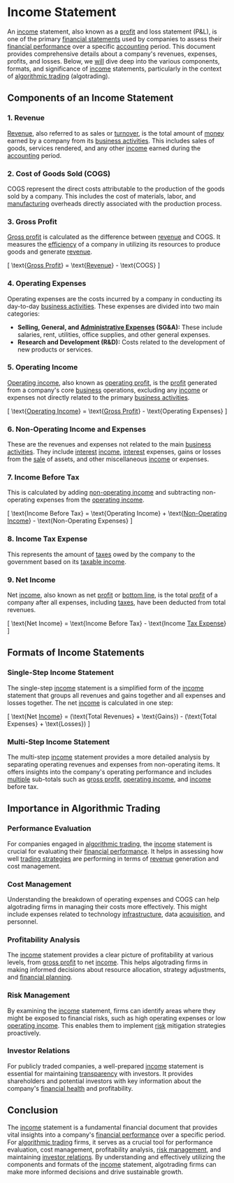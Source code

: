 # Income Statement

An [income](../i/income.md) statement, also known as a [profit](../p/profit.md) and loss statement (P&L), is one of the primary [financial statements](../f/financial_statements.md) used by companies to assess their [financial performance](../f/financial_performance.md) over a specific [accounting](../a/accounting.md) period. This document provides comprehensive details about a company's revenues, expenses, profits, and losses. Below, we [will](../w/will.md) dive deep into the various components, formats, and significance of [income](../i/income.md) statements, particularly in the context of [algorithmic trading](../a/accountability.md) (algotrading).

## Components of an Income Statement

### 1. Revenue
[Revenue](../r/revenue.md), also referred to as sales or [turnover](../t/turnover.md), is the total amount of [money](../m/money.md) earned by a company from its [business activities](../b/business_activities.md). This includes sales of goods, services rendered, and any other [income](../i/income.md) earned during the [accounting](../a/accounting.md) period.

### 2. Cost of Goods Sold (COGS)
COGS represent the direct costs attributable to the production of the goods sold by a company. This includes the cost of materials, labor, and [manufacturing](../m/manufacturing.md) overheads directly associated with the production process.

### 3. Gross Profit
[Gross profit](../g/gross_profit.md) is calculated as the difference between [revenue](../r/revenue.md) and COGS. It measures the [efficiency](../e/efficiency.md) of a company in utilizing its resources to produce goods and generate [revenue](../r/revenue.md).

\[ \text{[Gross Profit](../g/gross_profit.md)} = \text{[Revenue](../r/revenue.md)} - \text{COGS} \]

### 4. Operating Expenses
Operating expenses are the costs incurred by a company in conducting its day-to-day [business activities](../b/business_activities.md). These expenses are divided into two main categories:
- **Selling, General, and [Administrative Expenses](../a/administrative_expenses.md) (SG&A):** These include salaries, rent, utilities, office supplies, and other general expenses.
- **Research and Development (R&D):** Costs related to the development of new products or services.

### 5. Operating Income
[Operating income](../o/operating_income.md), also known as [operating profit](../o/operating_profit.md), is the [profit](../p/profit.md) generated from a company's core [business](../b/business.md) operations, excluding any [income](../i/income.md) or expenses not directly related to the primary [business activities](../b/business_activities.md).

\[ \text{[Operating Income](../o/operating_income.md)} = \text{[Gross Profit](../g/gross_profit.md)} - \text{Operating Expenses} \]

### 6. Non-Operating Income and Expenses
These are the revenues and expenses not related to the main [business activities](../b/business_activities.md). They include [interest](../i/interest.md) [income](../i/income.md), [interest](../i/interest.md) expenses, gains or losses from the [sale](../s/sale.md) of assets, and other miscellaneous [income](../i/income.md) or expenses.

### 7. Income Before Tax
This is calculated by adding [non-operating income](../n/non-operating_income.md) and subtracting non-operating expenses from the [operating income](../o/operating_income.md).

\[ \text{Income Before Tax} = \text{Operating Income} + \text{[Non-Operating Income](../n/non-operating_income.md)} - \text{Non-Operating Expenses} \]

### 8. Income Tax Expense
This represents the amount of [taxes](../t/taxes.md) owed by the company to the government based on its [taxable income](../t/taxable_income.md).

### 9. Net Income
Net [income](../i/income.md), also known as net [profit](../p/profit.md) or [bottom line](../b/bottom_line.md), is the total [profit](../p/profit.md) of a company after all expenses, including [taxes](../t/taxes.md), have been deducted from total revenues.

\[ \text{Net Income} = \text{Income Before Tax} - \text{Income [Tax Expense](../t/tax_expense.md)} \]

## Formats of Income Statements

### Single-Step Income Statement
The single-step [income](../i/income.md) statement is a simplified form of the [income](../i/income.md) statement that groups all revenues and gains together and all expenses and losses together. The net [income](../i/income.md) is calculated in one step:

\[ \text{Net [Income](../i/income.md)} = (\text{Total Revenues} + \text{Gains}) - (\text{Total Expenses} + \text{Losses}) \]

### Multi-Step Income Statement
The multi-step [income](../i/income.md) statement provides a more detailed analysis by separating operating revenues and expenses from non-operating items. It offers insights into the company's operating performance and includes [multiple](../m/multiple.md) sub-totals such as [gross profit](../g/gross_profit.md), [operating income](../o/operating_income.md), and [income](../i/income.md) before tax.

## Importance in Algorithmic Trading

### Performance Evaluation
For companies engaged in [algorithmic trading](../a/accountability.md), the [income](../i/income.md) statement is crucial for evaluating their [financial performance](../f/financial_performance.md). It helps in assessing how well [trading strategies](../t/trading_strategies.md) are performing in terms of [revenue](../r/revenue.md) generation and cost management.

### Cost Management
Understanding the breakdown of operating expenses and COGS can help algotrading firms in managing their costs more effectively. This might include expenses related to technology [infrastructure](../i/infrastructure.md), data [acquisition](../a/acquisition.md), and personnel.

### Profitability Analysis
The [income](../i/income.md) statement provides a clear picture of profitability at various levels, from [gross profit](../g/gross_profit.md) to net [income](../i/income.md). This helps algotrading firms in making informed decisions about resource allocation, strategy adjustments, and [financial planning](../f/financial_planning.md).

### Risk Management
By examining the [income](../i/income.md) statement, firms can identify areas where they might be exposed to financial risks, such as high operating expenses or low [operating income](../o/operating_income.md). This enables them to implement [risk](../r/risk.md) mitigation strategies proactively.

### Investor Relations
For publicly traded companies, a well-prepared [income](../i/income.md) statement is essential for maintaining [transparency](../t/transparency.md) with investors. It provides shareholders and potential investors with key information about the company's [financial health](../f/financial_health.md) and profitability.

## Conclusion

The [income](../i/income.md) statement is a fundamental financial document that provides vital insights into a company's [financial performance](../f/financial_performance.md) over a specific period. For [algorithmic trading](../a/accountability.md) firms, it serves as a crucial tool for performance evaluation, cost management, profitability analysis, [risk management](../r/risk_management.md), and maintaining [investor relations](../i/investor_relations.md). By understanding and effectively utilizing the components and formats of the [income](../i/income.md) statement, algotrading firms can make more informed decisions and drive sustainable growth.